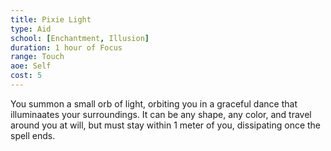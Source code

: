 ```yaml
---
title: Pixie Light
type: Aid
school: [Enchantment, Illusion]
duration: 1 hour of Focus
range: Touch
aoe: Self
cost: 5
---
```

You summon a small orb of light, orbiting you in a graceful dance that illuminaates your surroundings. It can be any shape, any color, and travel around you at will, but must stay within 1 meter of you, dissipating once the spell ends.
